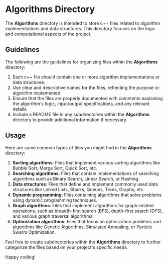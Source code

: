# Algorithms Directory

The **Algorithms** directory is intended to store c++ files related to algorithm implementations and data structures. This directory focuses on the logic and computational aspects of the project.

## Guidelines

The following are the guidelines for organizing files within the **Algorithms** directory:

1. Each c++ file should contain one or more algorithm implementations or data structures.
2. Use clear and descriptive names for the files, reflecting the purpose or algorithm implemented.
3. Ensure that the files are properly documented with comments explaining the algorithm's logic, input/output specifications, and any relevant details.
4. Include a README file in any subdirectories within the **Algorithms** directory to provide additional information if necessary.

## Usage

Here are some common types of files you might find in the **Algorithms** directory:

1. **Sorting algorithms**: Files that implement various sorting algorithms like Bubble Sort, Merge Sort, Quick Sort, etc.
2. **Searching algorithms**: Files that contain implementations of searching algorithms such as Binary Search, Linear Search, or Hashing.
3. **Data structures**: Files that define and implement commonly used data structures like Linked Lists, Stacks, Queues, Trees, Graphs, etc.
4. **Dynamic programming**: Files containing algorithms that solve problems using dynamic programming techniques.
5. **Graph algorithms**: Files that implement algorithms for graph-related operations, such as breadth-first search (BFS), depth-first search (DFS), and various graph traversal algorithms.
6. **Optimization algorithms**: Files that focus on optimization problems and algorithms like Genetic Algorithms, Simulated Annealing, or Particle Swarm Optimization.

Feel free to create subdirectories within the **Algorithms** directory to further categorize the files based on your project's specific needs.

Happy coding!